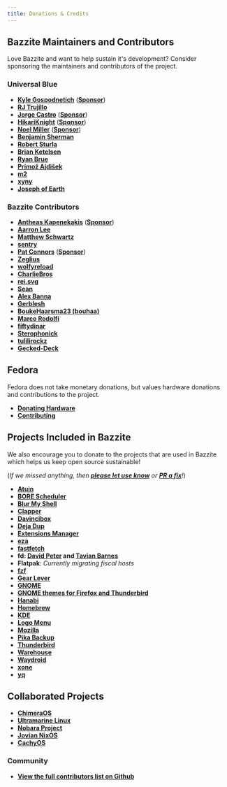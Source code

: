 ```yaml
---
title: Donations & Credits
---
```


## Bazzite Maintainers and Contributors

Love Bazzite and want to help sustain it's development?  Consider sponsoring the maintainers and contributors of the project.

### Universal Blue
- [**Kyle Gospodnetich**](https://github.com/KyleGospo) ([**Sponsor**](https://github.com/sponsors/KyleGospo))
- [**RJ Trujillo**](https://github.com/EyeCantCU)
- [**Jorge Castro**](https://github.com/castrojo) ([**Sponsor**](https://github.com/sponsors/castrojo/))
- [**HikariKnight**](https://github.com/HikariKnight) ([**Sponsor**](https://github.com/sponsors/HikariKnight))
- [**Noel Miller**](https://github.com/sponsors/noelmiller) ([**Sponsor**](https://github.com/sponsors/noelmiller))
- [**Benjamin Sherman**](https://github.com/bsherman)
- [**Robert Sturla**](https://github.com/p5)
- [**Brian Ketelsen**](https://github.com/bketelsen)
- [**Ryan Brue**](https://github.com/ryanabx)
- [**Primož Ajdišek**](https://github.com/bigpod98)
- [**m2**](https://github.com/m2Giles)
- [**xyny**](https://github.com/xynydev)
- [**Joseph of Earth**](https://universal-blue.discourse.group/u/joseph_of_earth/summary)

### Bazzite Contributors
- [**Antheas Kapenekakis**](https://github.com/antheas) ([**Sponsor**](https://github.com/sponsors/antheas))
- [**Aarron Lee**](https://github.com/aarron-lee)
- [**Matthew Schwartz**](https://github.com/matte-schwartz)
- [**sentry**](https://copr.fedorainfracloud.org/coprs/sentry/)
- [**Pat Connors**](https://github.com/nicknamenamenick) ([**Sponsor**](https://github.com/sponsors/nicknamenamenick))
- [**Zeglius**](https://github.com/Zeglius)
- [**wolfyreload**](https://github.com/wolfyreload)
- [**CharlieBros**](https://github.com/CharlieBros)
- [**rei.svg**](https://github.com/reisvg)
- [**Sean**](https://github.com/SuperRiderTH)
- [**Alex Banna**](https://github.com/abanna)
- [**Gerblesh**](https://github.com/gerblesh)
- [**BoukeHaarsma23 (bouhaa)**](https://github.com/BoukeHaarsma23)
- [**Marco Rodolfi**](https://github.com/RodoMa92)
- [**fiftydinar**](https://github.com/fiftydinar)
- [**Sterophonick**](https://github.com/Sterophonick)
- [**tulilirockz**](https://github.com/tulilirockz)
- [**Gecked-Deck**](https://github.com/Gecked-Deck)

## Fedora

Fedora does not take monetary donations, but values hardware donations and contributions to the project.

- [**Donating Hardware**](https://fedoraproject.org/wiki/Donations)
- [**Contributing**](https://fedoraproject.org/wiki/Contribute)

## Projects Included in Bazzite

We also encourage you to donate to the projects that are used in Bazzite which helps us keep open source sustainable!

(*If we missed anything, then [**please let use know**](https://github.com/KyleGospo/docs.bazzite.gg/issues) or [**PR a fix**](https://github.com/KyleGospo/docs.bazzite.gg/blob/main/src/donations.md)!*)

- [**Atuin**](https://github.com/sponsors/atuinsh)
- [**BORE Scheduler**](https://ko-fi.com/firelzrd)
- [**Blur My Shell**](https://github.com/sponsors/aunetx)
- [**Clapper**](https://liberapay.com/Clapper)
- [**Davincibox**](https://ko-fi.com/akzel94)
- [**Deja Dup**](https://liberapay.com/DejaDup)
- [**Extensions Manager**](https://github.com/sponsors/mjakeman)
- [**eza**](https://github.com/sponsors/cafkafk)
- [**fastfetch**](https://github.com/sponsors/LinusDierheimer)
- **fd: [David Peter](https://github.com/sponsors/sharkdp) and [Tavian Barnes](https://github.com/sponsors/tavianator)**
- **Flatpak**: *Currently migrating fiscal hosts*
- [**fzf**](https://github.com/sponsors/junegunn)
- [**Gear Lever**](https://ko-fi.com/mijorus)
- [**GNOME**](https://www.gnome.org/donate/)
- [**GNOME themes for Firefox and Thunderbird**](https://www.patreon.com/rafaelmardojai)
- [**Hanabi**](https://ko-fi.com/jeffshee)
- [**Homebrew**](https://github.com/Homebrew/brew#donations)
- [**KDE**](https://kde.org/donate/)
- [**Logo Menu**](https://github.com/sponsors/Aryan20)
- [**Mozilla**](https://foundation.mozilla.org/en/?form=donate&gad_source=1)
- [**Pika Backup**](https://opencollective.com/pika-backup)
- [**Thunderbird**](https://www.thunderbird.net/en-US/donate/)
- [**Warehouse**](https://ko-fi.com/heliguy)
- [**Waydroid**](https://opencollective.com/waydroid/donate)
- [**xone**](https://www.paypal.com/donate?hosted_button_id=BWUECKFDNY446)
- [**yq**](https://github.com/sponsors/mikefarah)

## Collaborated Projects

- [**ChimeraOS**](https://opencollective.com/chimeraos/donate)
- [**Ultramarine Linux**](https://github.com/sponsors/FyraLabs)
- [**Nobara Project**](https://www.patreon.com/gloriouseggroll)
- [**Jovian NixOS**](https://github.com/Jovian-Experiments/Jovian-NixOS/blob/development/CONTRIBUTING.md)
- [**CachyOS**](https://www.patreon.com/CachyOS)

### Community 
- [**View the full contributors list on Github**](https://github.com/ublue-os/bazzite/graphs/contributors)


